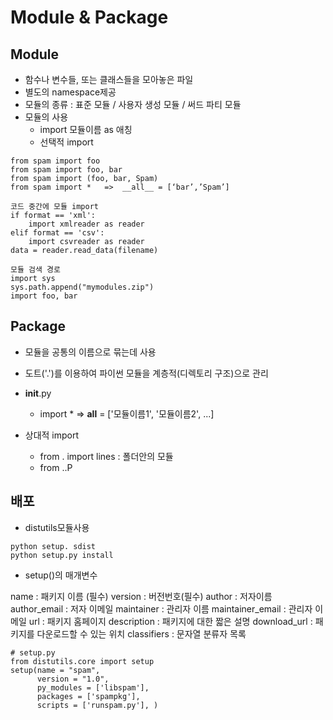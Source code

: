 # Module & Package


## Module
- 함수나 변수들, 또는 클래스들을 모아놓은 파일
- 별도의 namespace제공
- 모듈의 종류 : 표준 모듈 / 사용자 생성 모듈 / 써드 파티 모듈
- 모듈의 사용 
	- import 모듈이름 as 애칭
	- 선택적 import
```
from spam import foo
from spam import foo, bar
from spam import (foo, bar, Spam)
from spam import *   =>  __all__ = [‘bar’,’Spam’]
```

```{.python}
코드 중간에 모듈 import
if format == 'xml':
	import xmlreader as reader
elif format == 'csv':
	import csvreader as reader
data = reader.read_data(filename)
```

```{.python}
모듈 검색 경로
import sys 
sys.path.append("mymodules.zip") 
import foo, bar
```

## Package
- 모듈을 공통의 이름으로 묶는데 사용
- 도트('.')를 이용하여 파이썬 모듈을 계층적(디렉토리 구조)으로 관리
- __init__.py
	- import * =>  __all__ = ['모듈이름1', '모듈이름2', ...]
	
- 상대적 import
	- from . import lines : 폴더안의 모듈
	- from ..P
	
	
## 배포
- distutils모듈사용
```
python setup. sdist
python setup.py install
```
- setup()의 매개변수

name : 패키지 이름 (필수)
version : 버전번호(필수)
author : 저자이름
author_email : 저자 이메일
maintainer : 관리자 이름
maintainer_email : 관리자 이메일
url : 패키지 홈페이지
description : 패키지에 대한 짧은 설명
download_url : 패키지를 다운로드할 수 있는 위치
classifiers : 문자열 분류자 목록
```{.python}
# setup.py
from distutils.core import setup 
setup(name = "spam",
	  version = "1.0", 
	  py_modules = ['libspam'], 
	  packages = ['spampkg'], 
	  scripts = ['runspam.py'], )
```
